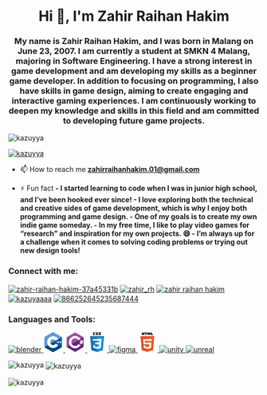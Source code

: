 <h1 align="center">Hi 👋, I'm Zahir Raihan Hakim</h1>
<h3 align="center">My name is Zahir Raihan Hakim, and I was born in Malang on June 23, 2007. I am currently a student at SMKN 4 Malang, majoring in Software Engineering. I have a strong interest in game development and am developing my skills as a beginner game developer. In addition to focusing on programming, I also have skills in game design, aiming to create engaging and interactive gaming experiences. I am continuously working to deepen my knowledge and skills in this field and am committed to developing future game projects.</h3>

<p align="left"> <img src="https://komarev.com/ghpvc/?username=kazuyya&label=Profile%20views&color=0e75b6&style=flat" alt="kazuyya" /> </p>

<p align="left"> <a href="https://github.com/ryo-ma/github-profile-trophy"><img src="https://github-profile-trophy.vercel.app/?username=kazuyya" alt="kazuyya" /></a> </p>

- 📫 How to reach me **zahirraihanhakim.01@gmail.com**

- ⚡ Fun fact **- I started learning to code when I was in junior high school, and I’ve been hooked ever since! - I love exploring both the technical and creative sides of game development, which is why I enjoy both programming and game design. - One of my goals is to create my own indie game someday. - In my free time, I like to play video games for “research” and inspiration for my own projects. 😄 - I’m always up for a challenge when it comes to solving coding problems or trying out new design tools!**

<h3 align="left">Connect with me:</h3>
<p align="left">
<a href="https://linkedin.com/in/zahir-raihan-hakim-37a45331b" target="blank"><img align="center" src="https://raw.githubusercontent.com/rahuldkjain/github-profile-readme-generator/master/src/images/icons/Social/linked-in-alt.svg" alt="zahir-raihan-hakim-37a45331b" height="30" width="40" /></a>
<a href="https://instagram.com/zahir_rh" target="blank"><img align="center" src="https://raw.githubusercontent.com/rahuldkjain/github-profile-readme-generator/master/src/images/icons/Social/instagram.svg" alt="zahir_rh" height="30" width="40" /></a>
<a href="https://dribbble.com/zahir raihan hakim" target="blank"><img align="center" src="https://raw.githubusercontent.com/rahuldkjain/github-profile-readme-generator/master/src/images/icons/Social/dribbble.svg" alt="zahir raihan hakim" height="30" width="40" /></a>
<a href="https://www.youtube.com/c/kazuyaaaa" target="blank"><img align="center" src="https://raw.githubusercontent.com/rahuldkjain/github-profile-readme-generator/master/src/images/icons/Social/youtube.svg" alt="kazuyaaaa" height="30" width="40" /></a>
<a href="https://discord.gg/866252645235687444" target="blank"><img align="center" src="https://raw.githubusercontent.com/rahuldkjain/github-profile-readme-generator/master/src/images/icons/Social/discord.svg" alt="866252645235687444" height="30" width="40" /></a>
</p>

<h3 align="left">Languages and Tools:</h3>
<p align="left"> <a href="https://www.blender.org/" target="_blank" rel="noreferrer"> <img src="https://download.blender.org/branding/community/blender_community_badge_white.svg" alt="blender" width="40" height="40"/> </a> <a href="https://www.w3schools.com/cpp/" target="_blank" rel="noreferrer"> <img src="https://raw.githubusercontent.com/devicons/devicon/master/icons/cplusplus/cplusplus-original.svg" alt="cplusplus" width="40" height="40"/> </a> <a href="https://www.w3schools.com/cs/" target="_blank" rel="noreferrer"> <img src="https://raw.githubusercontent.com/devicons/devicon/master/icons/csharp/csharp-original.svg" alt="csharp" width="40" height="40"/> </a> <a href="https://www.w3schools.com/css/" target="_blank" rel="noreferrer"> <img src="https://raw.githubusercontent.com/devicons/devicon/master/icons/css3/css3-original-wordmark.svg" alt="css3" width="40" height="40"/> </a> <a href="https://www.figma.com/" target="_blank" rel="noreferrer"> <img src="https://www.vectorlogo.zone/logos/figma/figma-icon.svg" alt="figma" width="40" height="40"/> </a> <a href="https://www.w3.org/html/" target="_blank" rel="noreferrer"> <img src="https://raw.githubusercontent.com/devicons/devicon/master/icons/html5/html5-original-wordmark.svg" alt="html5" width="40" height="40"/> </a> <a href="https://unity.com/" target="_blank" rel="noreferrer"> <img src="https://www.vectorlogo.zone/logos/unity3d/unity3d-icon.svg" alt="unity" width="40" height="40"/> </a> <a href="https://unrealengine.com/" target="_blank" rel="noreferrer"> <img src="https://raw.githubusercontent.com/kenangundogan/fontisto/036b7eca71aab1bef8e6a0518f7329f13ed62f6b/icons/svg/brand/unreal-engine.svg" alt="unreal" width="40" height="40"/> </a> </p>

<p><img align="left" src="https://github-readme-stats.vercel.app/api/top-langs?username=kazuyya&show_icons=true&locale=en&layout=compact" alt="kazuyya" /></p>

<p>&nbsp;<img align="center" src="https://github-readme-stats.vercel.app/api?username=kazuyya&show_icons=true&locale=en" alt="kazuyya" /></p>

<p><img align="center" src="https://github-readme-streak-stats.herokuapp.com/?user=kazuyya&" alt="kazuyya" /></p>
